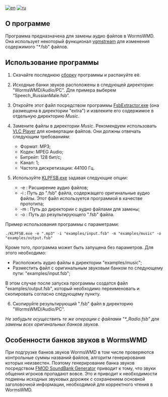 
[![en](https://img.shields.io/badge/lang-en-red.svg)](https://github.com/Qinterfly/KLPFSB/blob/master/README.md)
[![ru](https://img.shields.io/badge/lang-ru-green.svg)](https://github.com/Qinterfly/KLPFSB/blob/master/README.ru.md)

## О программе
Программа предназначена для замены аудио файлов в WormsWMD. Она использует некоторый функционал [vgmstream](https://github.com/vgmstream/vgmstream/tree/master) для изменения содержимого "*.fsb" файлов.

## Использование программы
1. Скачайте последнюю [сборку](https://github.com/Qinterfly/KLPFSB/releases/tag/v.0.0.1) программы и распакуйте её.
2. Исходные банки звуков расположены в следующей директории: "WormsWMD/Audio/PC". Для примера выберем “Speech_RussianMale.fsb”.
3. Откройте этот файл посредством программы [FsbExtractor.exe](http://www.aezay.dk/aezay/fsbextractor/) (она размещена в директории "extra") и извлеките его содержимое в отдельную директорию *Music*.
4. Замените файлы в директории *Music*. Рекомендуем использовать [VLC Player](https://www.videolan.org/vlc/) для конвертации файлов. Они должны отвечать следующим требованиям:
	* Формат: MP3;
	* Кодек: MPEG Audio;
	* Битрейт: 128 бит/c;
	* Канал: 1;
	* Частота дискретизации: 44100 Гц.

5. Используйте [KLPFSB.exe](KLPFSB.exe) задавая следующие опции:
	- -e : Расширение аудио файлов;
	- -i : Путь до ".fsb" файла, содержащего оригинальные аудио файлы. Этот файл используется программой в качестве прототипа;
	- -m : Путь до директории с аудио файлами для замены;
	- -o : Путь до результирующего ".fsb" файла.

Пример использования программы с параметрами:

	./KLPFSB.exe -e ".mp3" -i "examples/input.fsb" -m "examples/music" -o "examples/output.fsb"
	
Кроме того, программа может быть запущена без параметров. Для этого необходимо:
* Расположить аудио файлы в директории "examples/music";
* Разместить файл с оригинальным звуковым банком по следующему пути: "examples/input.fsb";
	
В этом случае после запуска программы создатся файл "examples/output.fsb", который необходимо переименовать и скопировать согласно следующему пункту.

6. Скопируйте результирующий ".fsb" файл в директорию "WormsWMD/Audio/PC".

*Не забудьте осуществить те же операции с файлами "\*_Radio.fsb" для замены всех оригинальных банков звуков.*

## Особенности банков звуков в WormsWMD
При подгрузке банков звуков WormsWMD в том числе проверяются контрольные суммы названий файлов, алгоритм генерирования которых неизвестен. Поэтому генерирование банка звуков посредством [FMOD SoundBank Generator](https://www.fmod.com/) приводит к тому, что звуки общения игроков пропадают вовсе. Это и приводит к необходимости подмены исходных звуковых дорожек с сохранением основной заголовочной информации, необходимой для корректного чтения в WormsWMD.